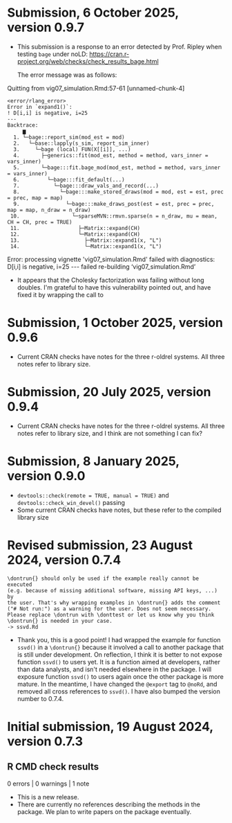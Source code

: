 
# Submission, 6 October 2025, version 0.9.7

- This submission is a response to an error detected by Prof. Ripley
  when testing `bage` under noLD:
  https://cran.r-project.org/web/checks/check_results_bage.html
  
  The error message was as follows:

Quitting from vig07_simulation.Rmd:57-61 [unnamed-chunk-4]
~~~~~~~~~~~~~~~~~~~~~~~~~~~~~~~~~~~~~~~~~~~~~~~~~~~~~~~~~~~~~~~~~~~~~~~~~~~~~~~~
<error/rlang_error>
Error in `expand1()`:
! D[i,i] is negative, i=25
---
Backtrace:
     ▆
  1. └─bage::report_sim(mod_est = mod)
  2.   └─base::lapply(s_sim, report_sim_inner)
  3.     └─bage (local) FUN(X[[i]], ...)
  4.       ├─generics::fit(mod_est, method = method, vars_inner = vars_inner)
  5.       └─bage:::fit.bage_mod(mod_est, method = method, vars_inner = vars_inner)
  6.         └─bage:::fit_default(...)
  7.           └─bage:::draw_vals_and_record(...)
  8.             └─bage:::make_stored_draws(mod = mod, est = est, prec = prec, map = map)
  9.               └─bage:::make_draws_post(est = est, prec = prec, map = map, n_draw = n_draw)
 10.                 └─sparseMVN::rmvn.sparse(n = n_draw, mu = mean, CH = CH, prec = TRUE)
 11.                   ├─Matrix::expand(CH)
 12.                   └─Matrix::expand(CH)
 13.                     ├─Matrix::expand1(x, "L")
 14.                     └─Matrix::expand1(x, "L")
~~~~~~~~~~~~~~~~~~~~~~~~~~~~~~~~~~~~~~~~~~~~~~~~~~~~~~~~~~~~~~~~~~~~~~~~~~~~~~~~

Error: processing vignette 'vig07_simulation.Rmd' failed with diagnostics:
D[i,i] is negative, i=25
--- failed re-building ‘vig07_simulation.Rmd’

- It appears that the Cholesky factorization was failing without long
  doubles. I'm grateful to have this vulnerability pointed out, and
  have fixed it by wrapping the call to 



# Submission, 1 October 2025, version 0.9.6

* Current CRAN checks have notes for the three r-oldrel systems. All
  three notes refer to library size.

# Submission, 20 July 2025, version 0.9.4

* Current CRAN checks have notes for the three r-oldrel systems. All
  three notes refer to library size, and I think are not something I
  can fix?


# Submission, 8 January 2025, version 0.9.0

* `devtools::check(remote = TRUE, manual = TRUE)` and
  `devtools::check_win_devel()` passing
* Some current CRAN checks have notes, but these refer to the compiled
  library size


# Revised submission, 23 August 2024, version 0.7.4

```
\dontrun{} should only be used if the example really cannot be executed
(e.g. because of missing additional software, missing API keys, ...) by
the user. That's why wrapping examples in \dontrun{} adds the comment
("# Not run:") as a warning for the user. Does not seem necessary.
Please replace \dontrun with \donttest or let us know why you think
\dontrun{} is needed in your case.
-> ssvd.Rd
```

* Thank you, this is a good point! I had wrapped the example for
  function `ssvd()` in a `\dontrun{}` because it involved a call to
  another package that is still under development. On reflection, I
  think it is better to not expose function `ssvd()` to users yet. It
  is a function aimed at developers, rather than data analysts, and
  isn't needed elsewhere in the package. I will exposure function
  `ssvd()` to users again once the other package is more mature. In
  the meantime, I have changed the `@export` tag to `@noRd`, and removed
  all cross references to `ssvd()`. I have also bumped the version
  number to 0.7.4.



# Initial submission, 19 August 2024, version 0.7.3

## R CMD check results

0 errors | 0 warnings | 1 note

* This is a new release.
* There are currently no references describing the methods in the
  package. We plan to write papers on the package eventually. 
